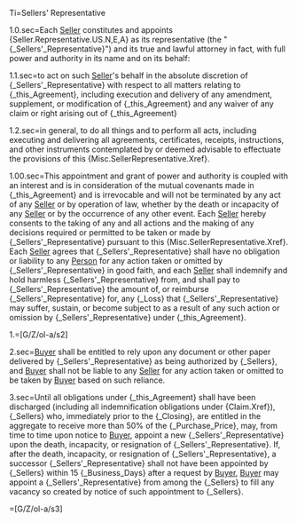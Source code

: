 Ti=Sellers' Representative

1.0.sec=Each <a href="#SPA.Def.Seller(s).Def" class="definedterm">Seller</a> constitutes and appoints {Seller.Representative.US.N,E,A} as its representative (the "{_Sellers'_Representative}") and its true and lawful attorney in fact, with full power and authority in its name and on its behalf:

1.1.sec=to act on such <a href="#SPA.Def.Seller(s).Def" class="definedterm">Seller</a>'s behalf in the absolute discretion of {_Sellers'_Representative} with respect to all matters relating to {_this_Agreement}, including execution and delivery of any amendment, supplement, or modification of {_this_Agreement} and any waiver of any claim or right arising out of {_this_Agreement}

1.2.sec=in general, to do all things and to perform all acts, including executing and delivering all agreements, certificates, receipts, instructions, and other instruments contemplated by or deemed advisable to effectuate the provisions of this {Misc.SellerRepresentative.Xref}.

1.00.sec=This appointment and grant of power and authority is coupled with an interest and is in consideration of the mutual covenants made in {_this_Agreement} and is irrevocable and will not be terminated by any act of any <a href="#SPA.Def.Seller(s).Def" class="definedterm">Seller</a> or by operation of law, whether by the death or incapacity of any <a href="#SPA.Def.Seller(s).Def" class="definedterm">Seller</a> or by the occurrence of any other event.  Each <a href="#SPA.Def.Seller(s).Def" class="definedterm">Seller</a> hereby consents to the taking of any and all actions and the making of any decisions required or permitted to be taken or made by {_Sellers'_Representative} pursuant to this {Misc.SellerRepresentative.Xref}.  Each <a href="#SPA.Def.Seller(s).Def" class="definedterm">Seller</a> agrees that {_Sellers'_Representative} shall have no obligation or liability to any <a href="#SPA.Def.Person.Def" class="definedterm">Person</a> for any action taken or omitted by {_Sellers'_Representative} in good faith, and each <a href="#SPA.Def.Seller(s).Def" class="definedterm">Seller</a> shall indemnify and hold harmless {_Sellers'_Representative} from, and shall pay to {_Sellers'_Representative} the amount of, or reimburse {_Sellers'_Representative} for, any {_Loss} that {_Sellers'_Representative} may suffer, sustain, or become subject to as a result of any such action or omission by {_Sellers'_Representative} under {_this_Agreement}.

1.=[G/Z/ol-a/s2]

2.sec=<a href="#SPA.Def.Buyer.Def" class="definedterm">Buyer</a> shall be entitled to rely upon any document or other paper delivered by {_Sellers'_Representative} as being authorized by {_Sellers}, and <a href="#SPA.Def.Buyer.Def" class="definedterm">Buyer</a> shall not be liable to any <a href="#SPA.Def.Seller(s).Def" class="definedterm">Seller</a> for any action taken or omitted to be taken by <a href="#SPA.Def.Buyer.Def" class="definedterm">Buyer</a> based on such reliance.

3.sec=Until all obligations under {_this_Agreement} shall have been discharged (including all indemnification obligations under {Claim.Xref}), {_Sellers} who, immediately prior to the {_Closing}, are entitled in the aggregate to receive more than 50% of the {_Purchase_Price}, may, from time to time upon notice to <a href="#SPA.Def.Buyer.Def" class="definedterm">Buyer</a>, appoint a new {_Sellers'_Representative} upon the death, incapacity, or resignation of {_Sellers'_Representative}.  If, after the death, incapacity, or resignation of {_Sellers'_Representative}, a successor {_Sellers'_Representative} shall not have been appointed by {_Sellers} within 15 {_Business_Days} after a request by <a href="#SPA.Def.Buyer.Def" class="definedterm">Buyer</a>, <a href="#SPA.Def.Buyer.Def" class="definedterm">Buyer</a> may appoint a {_Sellers'_Representative} from among the {_Sellers} to fill any vacancy so created by notice of such appointment to {_Sellers}.

=[G/Z/ol-a/s3]
